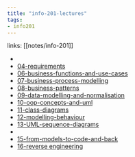 ```yaml
---
title: "info-201-lectures"
tags: 
- info201
---
```

links: [[notes/info-201]]

- 
- [04-requirements](notes/04-requirements)
- [06-business-functions-and-use-cases](notes/06-business-functions-and-use-cases.md)
- [07-business-process-modelling](notes/07-business-process-modelling.md)
- [08-business-patterns](notes/08-business-patterns.md)
- [09-data-modelling-and-normalisation](notes/09-data-modelling-and-normalisation.md)
- [10-oop-concepts-and-uml](notes/10-oop-concepts-and-uml.md)
- [11-class-diagrams](notes/11-class-diagrams.md)
- [12-modelling-behaviour](notes/12-modelling-behaviour.md)
- [13-UML-sequence-diagrams](notes/13-UML-sequence-diagrams.md)
- 
- [15-from-models-to-code-and-back](notes/15-from-models-to-code-and-back.md)
- [16-reverse engineering](notes/16-reverse%20engineering.md)

